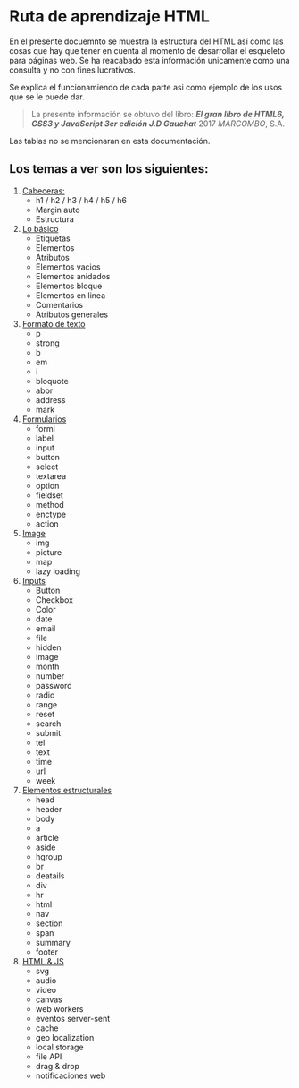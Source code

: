 # Ruta de aprendizaje HTML

En el presente docuemnto se muestra la estructura del HTML así como las cosas que hay que tener en cuenta al momento de desarrollar el esqueleto para páginas web. Se ha reacabado esta información unicamente como una consulta y no con fines lucrativos.

Se explica el funcionamiendo de cada parte asi como ejemplo de los usos que se le puede dar.

>La presente información se obtuvo del libro: ***El gran libro de HTML6, CSS3 y JavaScript 3er edición J.D Gauchat*** 2017 *MARCOMBO*, S.A.

Las tablas no se mencionaran en esta documentación.

## Los temas a ver son los siguientes:

1. [Cabeceras:](01%20-%20Cabeceras/readme.md)
   * h1 / h2 / h3 / h4 / h5 / h6
   * Margin auto
   * Estructura
2. [Lo básico](02%20-%20Lo%20básico/basico.md)
   * Etiquetas
   * Elementos
   * Atributos
   * Elementos vacios
   * Elementos anidados
   * Elementos bloque
   * Elementos en linea
   * Comentarios
   * Atributos generales
3. [Formato de texto](03%20-%20Formato%20de%20texto/formatoDeTexto.md)
   * p
   * strong
   * b
   * em
   * i
   * bloquote
   * abbr
   * address
   * mark
4. [Formularios](04%20-%20Formularios/formularios.md)
   * forml
   * label
   * input
   * button
   * select
   * textarea
   * option
   * fieldset
   * method
   * enctype
   * action
5. [Image](05%20-%20Imagen/image.md)
   * img
   * picture
   * map
   * lazy loading
6. [Inputs](06%20-%20Inputs/inputs.md)
    * Button
    * Checkbox
    * Color
    * date
    * email
    * file
    * hidden
    * image
    * month
    * number
    * password
    * radio
    * range
    * reset
    * search
    * submit
    * tel
    * text
    * time
    * url
    * week
7. [Elementos estructurales](07%20-%20Elementos%20estructurales/ElementosEstructurales.md)
   * head
   * header
   * body
   * a
   * article
   * aside
   * hgroup
   * br
   * deatails
   * div
   * hr
   * html
   * nav
   * section
   * span
   * summary
   * footer
8. [HTML & JS](08%20-%20HTML%20con%20Js/HTML&Js.md)
    * svg
    * audio
    * video
    * canvas
    * web workers
    * eventos server-sent
    * cache
    * geo localization
    * local storage
    * file API
    * drag & drop
    * notificaciones web

